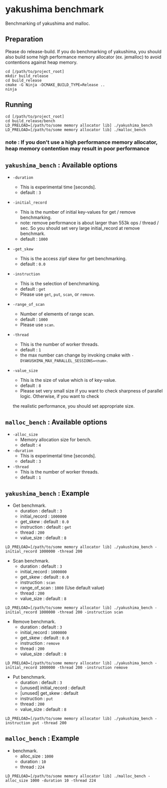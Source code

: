 # yakushima benchmark

Benchmarking of yakushima and malloc.

## Preparation

Please do release-build.
If you do benchmarking of yakushima,
you should also build some high performance memory allocator (ex. jemalloc) to avoid contentions against heap memory.

``` shell
cd [/path/to/project_root]
mkdir build_release
cd build_release
cmake -G Ninja -DCMAKE_BUILD_TYPE=Release ..
ninja
```

## Running

``` shell
cd [/path/to/project_root]
cd build_release/bench
LD_PRELOAD=[/path/to/some memory allocator lib] ./yakushima_bench
LD_PRELOAD=[/path/to/some memory allocator lib] ./malloc_bench
```

### note : If you don't use a high performance memory allocator, heap memory contention may result in poor performance

## `yakushima_bench` : Available options

* `-duration`
  + This is experimental time [seconds].
  + default : `3`
* `-initial_record`
  + This is the number of initial key-values for get / remove benchmarking.
  + note: remove performance is about larger than 553k ops / thread / sec. So
  you should set very large initial_record at remove benchmark.
  + default : `1000`
* `-get_skew`
  + This is the access zipf skew for get benchmarking.
  + default : `0.0`
* `-instruction`
  + This is the selection of benchmarking.
  + default : `get`
  + Please use `get`, `put`, `scan`, or `remove`.
* `-range_of_scan`
  + Number of elements of range scan.
  + default : `1000`
  + Please use `scan`.
* `-thread`
  + This is the number of worker threads.
  + default : `1`
  + the max number can change by invoking cmake with `-DYAKUSHIMA_MAX_PARALLEL_SESSIONS=<num>`.
* `-value_size`
  + This is the size of value which is of key-value.
  + default : `8`
  + Please set very small size if you want to check sharpness of parallel logic. Otherwise, if you want to check

  the realistic performance, you should set appropriate size.

## `malloc_bench` : Available options

* `-alloc_size`
  + Memory allocation size for bench.
  + default : `4`
* `-duration`
  + This is experimental time [seconds].
  + default : `3`
* `-thread`
  + This is the number of worker threads.
  + default : `1`

## `yakushima_bench` : Example

* Get benchmark.
  + duration : default : `3`
  + initial_record : `1000000`
  + get_skew : default : `0.0`
  + instruction : default : `get`
  + thread : `200`
  + value_size : default : `8`

```  shell
LD_PRELOAD=[/path/to/some memory allocator lib] ./yakushima_bench -initial_record 1000000 -thread 200
```

* Scan benchmark.
  + duration : default : `3`
  + initial_record : `1000000`
  + get_skew : default : `0.0`
  + instruction : `scan`
  + range_of_scan : `1000` (Use default value)
  + thread : `200`
  + value_size : default : `8`

```  shell
LD_PRELOAD=[/path/to/some memory allocator lib] ./yakushima_bench -initial_record 1000000 -thread 200 -instruction scan
```

* Remove benchmark.
  + duration : default : `3`
  + initial_record : `1000000`
  + get_skew : default : `0.0`
  + instruction : `remove`
  + thread : `200`
  + value_size : default : `8`

```  shell
LD_PRELOAD=[/path/to/some memory allocator lib] ./yakushima_bench -initial_record 1000000 -thread 200 -instruction remove
```

* Put benchmark.
  + duration : default : `3`
  + [unused] initial_record : default
  + [unused] get_skew : default
  + instruction : `put`
  + thread : `200`
  + value_size : default : `8`

``` shell
LD_PRELOAD=[/path/to/some memory allocator lib] ./yakushima_bench -instruction put -thread 200
```

## `malloc_bench` : Example

* benchmark.
  + alloc_size : `1000`
  + duration : `10`
  + thread : `224`

``` shell
LD_PRELOAD=[/path/to/some memory allocator lib] ./malloc_bench -alloc_size 1000 -duration 10 -thread 224
```
